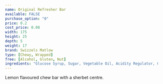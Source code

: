 ```yaml
---
name: Original Refresher Bar
available: FALSE
purchase_option: "0"
price: 0.2
cost_price: 0.08
width: 175
height: 25
depth: 5
weight: 17
brand: Swizzels Matlow
type: [Chewy, Wrapped]
free: [Alcohol, Gluten, Nut]
ingredients: "Glucose Syrup, Sugar, Vegetable Oil, Acidity Regulator, Citric Acid, Gelatine, Stearic Acid, Modified Starch, Flavourings, Emulsifier (Glycerol Mono Stearate), Anti-Caking Agent (Magnesium Carbonate), Magnesium Stearate, Natural Colour"
---
```

Lemon flavoured chew bar with a sherbet centre.